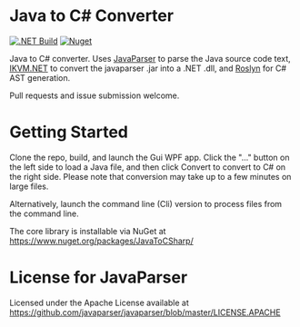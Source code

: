Java to C# Converter
====================

[![.NET Build](https://github.com/paulirwin/JavaToCSharp/actions/workflows/build.yml/badge.svg)](https://github.com/paulirwin/JavaToCSharp/actions/workflows/build.yml) [![Nuget](https://img.shields.io/nuget/v/JavaToCSharp)](https://www.nuget.org/packages/JavaToCSharp/)


Java to C# converter. 
Uses [JavaParser](https://github.com/javaparser/javaparser) to parse the Java source code text, 
[IKVM.NET](https://github.com/ikvmnet/ikvm/) to convert the javaparser .jar into a .NET .dll, 
and [Roslyn](https://github.com/dotnet/roslyn) for C# AST generation. 

Pull requests and issue submission welcome.

Getting Started
===============

Clone the repo, build, and launch the Gui WPF app. Click the "..." button on
the left side to load a Java file, and then click Convert to convert to
C# on the right side. Please note that conversion may take up to a few
minutes on large files.

Alternatively, launch the command line (Cli) version to process files
from the command line.

The core library is installable via NuGet at https://www.nuget.org/packages/JavaToCSharp/

License for JavaParser
======================

Licensed under the Apache License available at https://github.com/javaparser/javaparser/blob/master/LICENSE.APACHE
